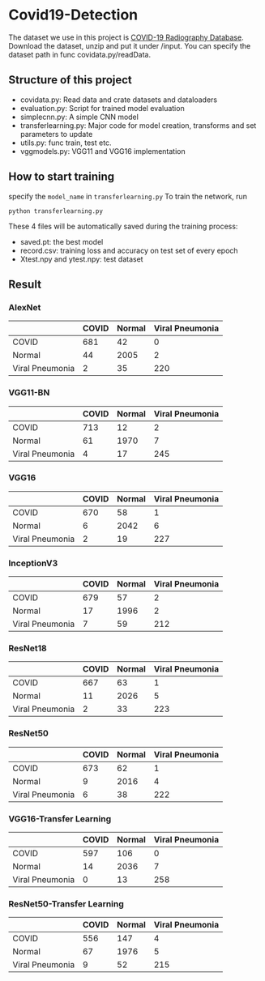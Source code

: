 # Covid19-Detection
The dataset we use in this project is [COVID-19 Radiography Database](kaggle.com/tawsifurrahman/covid19-radiography-database).  
Download the dataset, unzip and put it under /input. You can specify the dataset path in func covidata.py/readData.
## Structure of this project
- covidata.py: Read data and crate datasets and dataloaders
- evaluation.py: Script for trained model evaluation
- simplecnn.py: A simple CNN model
- transferlearning.py: Major code for model creation, transforms and set parameters to update
- utils.py: func train, test etc.
- vggmodels.py: VGG11 and VGG16 implementation
## How to start training
specify the `model_name` in `transferlearning.py`
To train the network, run  
```
python transferlearning.py
```
These 4 files will be automatically saved during the training process:
- saved.pt: the best model
- record.csv: training loss and accuracy on test set of every epoch
- Xtest.npy and ytest.npy: test dataset

## Result
### AlexNet

|  |COVID|Normal|Viral Pneumonia|
|--|--|--|--|
|COVID|681|42|0|
|Normal|44|2005|2|
|Viral Pneumonia|2|35|220|

### VGG11-BN
|  |COVID|Normal|Viral Pneumonia|
|--|--|--|--|
|COVID|713|12|2|
|Normal|61|1970|7|
|Viral Pneumonia|4|17|245|

### VGG16
|  |COVID|Normal|Viral Pneumonia|
|--|--|--|--|
|COVID|670|58|1|
|Normal|6|2042|6|
|Viral Pneumonia|2|19|227|

### InceptionV3
|  |COVID|Normal|Viral Pneumonia|
|--|--|--|--|
|COVID|679|57|2|
|Normal|17|1996|2|
|Viral Pneumonia|7|59|212|

### ResNet18
|  |COVID|Normal|Viral Pneumonia|
|--|--|--|--|
|COVID|667|63|1|
|Normal|11|2026|5|
|Viral Pneumonia|2|33|223|

### ResNet50
|  |COVID|Normal|Viral Pneumonia|
|--|--|--|--|
|COVID|673|62|1|
|Normal|9|2016|4|
|Viral Pneumonia|6|38|222|

### VGG16-Transfer Learning
|  |COVID|Normal|Viral Pneumonia|
|--|--|--|--|
|COVID|597|106|0|
|Normal|14|2036|7|
|Viral Pneumonia|0|13|258|

### ResNet50-Transfer Learning
|  |COVID|Normal|Viral Pneumonia|
|--|--|--|--|
|COVID|556|147|4|
|Normal|67|1976|5|
|Viral Pneumonia|9|52|215|